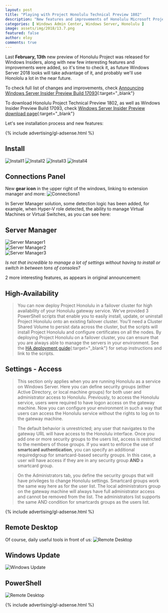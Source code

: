 ```yaml
---
layout: post
title: "Playing with Project Honolulu Technical Preview 1802"
description: "New features and improvements of Honolulu Microsoft Project Preview 1802"
categories: [ Windows Admin Center, Windows Server, Honolulu ]
image: assets/img/2018/13.7.png
featured: false
author: eloy
comments: true
---
```

Last **February, 13th** new preview of Honolulu Project was released for Windows Insiders, along with new few interesting features and improvements were added, so it's time to check it, as future Windows Server 2018 looks will take advantage of it, and probably we'll use Honololu a lot in the near future.

To check full list of changes and improvements, check [Announcing Windows Server Insider Preview Build 17093](https://www.microsoft.com/en-us/software-download/windowsinsiderpreviewserver){:target="_blank"}

To download Honolulu Project Technical Preview 1802, as well as Windows Insider Preview Build 17093, check [Windows Server Insider Preview download page](https://www.microsoft.com/en-us/software-download/windowsinsiderpreviewserver){:target="_blank"}

Let's see installation process and new features:

{% include advertising/gl-adsense.html %}

## Install

![Install1]({{site.baseurl}}/assets/img/2018/13.1.png)
![Install2]({{site.baseurl}}/assets/img/2018/13.2.png)
![Install3]({{site.baseurl}}/assets/img/2018/13.3.png)
![Install4]({{site.baseurl}}/assets/img/2018/13.4.png)

## Connections Panel

New **gear icon** in the upper right of the windows, linking to extension manager and more:
![Connections1]({{site.baseurl}}/assets/img/2018/13.5.png)  

In Server Manager solution, some detection logic has been added, for example, when Hyper-V role detected, the ability to manage Virtual Machines or Virtual Switches, as you can see here:  

## Server Manager

![Server Manager1]({{site.baseurl}}/assets/img/2018/13.6.png)  
![Server Manager2]({{site.baseurl}}/assets/img/2018/13.7.png)  
![Server Manager3]({{site.baseurl}}/assets/img/2018/13.8.png)  

*Is not that incredible to manage a lot of settings without having to install or switch in between tons of consoles?*  

2 more interesting features, as appears in original announcement:  

## High-Availability

> You can now deploy Project Honolulu in a failover cluster for high availability of your Honolulu gateway service. We’ve provided 3 PowerShell scripts that enable you to easily install, update, or uninstall Project Honolulu onto an existing failover cluster. You’ll need a Cluster Shared Volume to persist data across the cluster, but the scripts will install Project Honolulu and configure certificates on all the nodes. By deploying Project Honolulu on a failover cluster, you can ensure that you are always able to manage the servers in your environment. See the [HA deployment guide](https://aka.ms/HonoluluHASetup){:target="_blank"} for setup instructions and link to the scripts.  

## Settings - Access

>This section only applies when you are running Honolulu as a service on Windows Server. Here you can define security groups (either Active Directory, or local machine groups) for both user and administrator access to Honolulu.
>Previously, to access the Honolulu service, users were required to have logon access on the gateway machine. Now you can configure your environment in such a way that users can access the Honolulu service without the rights to log on to the gateway machine.  

> The default behavior is unrestricted; any user that navigates to the gateway URL will have access to the Honolulu interface. Once you add one or more security groups to the users list, access is restricted to the members of those groups. If you want to enforce the use of **smartcard authentication**, you can specify an additional requiredgroup for smartcard-based security groups. In this case, a user will have access if they are in any security group **AND** a smartcard group.  

> On the Administrators tab, you define the security groups that will have privileges to change Honolulu settings. Smartcard groups work the same way here as for the user list. The local administrators group on the gateway machine will always have full administrator access and cannot be removed from the list. The administrators list supports the same AND condition for smartcards groups as the users list.

{% include advertising/gl-adsense.html %}

## Remote Desktop

Of course, daily useful tools in front of us:
![Remote Desktop]({{site.baseurl}}/assets/img/2018/13.9.png)

## Windows Update

![Windows Update]({{site.baseurl}}/assets/img/2018/13.10.png)

## PowerShell

![Remote Desktop]({{site.baseurl}}/assets/img/2018/13.11.png)

{% include advertising/gl-adsense.html %}